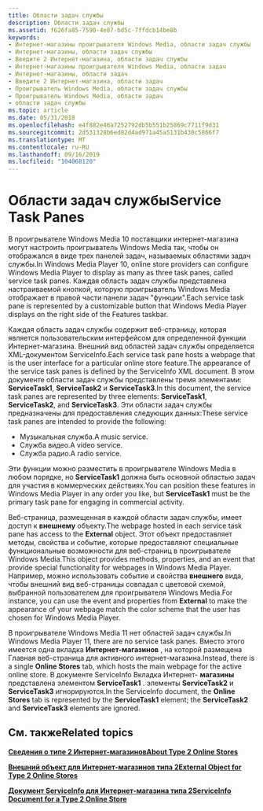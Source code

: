 ```yaml
---
title: Области задач службы
description: Области задач службы
ms.assetid: f626fa85-7590-4e87-bd5c-7ffdcb14be8b
keywords:
- Интернет-магазины проигрывателя Windows Media, области задач службы
- Интернет-магазины, области задач службы
- Введите 2 Интернет-магазина, области задач службы
- Интернет-магазины проигрывателя Windows Media, области задач
- Интернет-магазины, области задач
- Введите 2 Интернет-магазина, области задач
- Проигрыватель Windows Media, области задач службы
- Проигрыватель Windows Media, области задач
- области задач службы
ms.topic: article
ms.date: 05/31/2018
ms.openlocfilehash: e4f882e46a7252792db5b551b25869c7711f9d31
ms.sourcegitcommit: 2d531328b6ed82d4ad971a45a5131b430c5866f7
ms.translationtype: MT
ms.contentlocale: ru-RU
ms.lasthandoff: 09/16/2019
ms.locfileid: "104068120"
---
```

# <a name="service-task-panes"></a><span data-ttu-id="ff800-112">Области задач службы</span><span class="sxs-lookup"><span data-stu-id="ff800-112">Service Task Panes</span></span>

<span data-ttu-id="ff800-113">В проигрывателе Windows Media 10 поставщики интернет-магазина могут настроить проигрыватель Windows Media так, чтобы он отображался в виде трех панелей задач, называемых областями задач службы.</span><span class="sxs-lookup"><span data-stu-id="ff800-113">In Windows Media Player 10, online store providers can configure Windows Media Player to display as many as three task panes, called service task panes.</span></span> <span data-ttu-id="ff800-114">Каждая область задач службы представлена настраиваемой кнопкой, которую проигрыватель Windows Media отображает в правой части панели задач "функции".</span><span class="sxs-lookup"><span data-stu-id="ff800-114">Each service task pane is represented by a customizable button that Windows Media Player displays on the right side of the Features taskbar.</span></span>

<span data-ttu-id="ff800-115">Каждая область задач службы содержит веб-страницу, которая является пользовательским интерфейсом для определенной функции Интернет-магазина. Внешний вид областей задач службы определяется XML-документом ServiceInfo.</span><span class="sxs-lookup"><span data-stu-id="ff800-115">Each service task pane hosts a webpage that is the user interface for a particular online store feature.The appearance of the service task panes is defined by the ServiceInfo XML document.</span></span> <span data-ttu-id="ff800-116">В этом документе области задач службы представлены тремя элементами: **ServiceTask1**, **ServiceTask2** и **ServiceTask3**.</span><span class="sxs-lookup"><span data-stu-id="ff800-116">In this document, the service task panes are represented by three elements: **ServiceTask1**, **ServiceTask2**, and **ServiceTask3**.</span></span> <span data-ttu-id="ff800-117">Эти области задач службы предназначены для предоставления следующих данных:</span><span class="sxs-lookup"><span data-stu-id="ff800-117">These service task panes are intended to provide the following:</span></span>

-   <span data-ttu-id="ff800-118">Музыкальная служба.</span><span class="sxs-lookup"><span data-stu-id="ff800-118">A music service.</span></span>
-   <span data-ttu-id="ff800-119">Служба видео.</span><span class="sxs-lookup"><span data-stu-id="ff800-119">A video service.</span></span>
-   <span data-ttu-id="ff800-120">Служба радио.</span><span class="sxs-lookup"><span data-stu-id="ff800-120">A radio service.</span></span>

<span data-ttu-id="ff800-121">Эти функции можно разместить в проигрывателе Windows Media в любом порядке, но **ServiceTask1** должна быть основной областью задач для участия в коммерческих действиях.</span><span class="sxs-lookup"><span data-stu-id="ff800-121">You can position these features in Windows Media Player in any order you like, but **ServiceTask1** must be the primary task pane for engaging in commercial activity.</span></span>

<span data-ttu-id="ff800-122">Веб-страница, размещенная в каждой области задач службы, имеет доступ к **внешнему** объекту.</span><span class="sxs-lookup"><span data-stu-id="ff800-122">The webpage hosted in each service task pane has access to the **External** object.</span></span> <span data-ttu-id="ff800-123">Этот объект предоставляет методы, свойства и событие, которые предоставляют специальные функциональные возможности для веб-страниц в проигрывателе Windows Media.</span><span class="sxs-lookup"><span data-stu-id="ff800-123">This object provides methods, properties, and an event that provide special functionality for webpages in Windows Media Player.</span></span> <span data-ttu-id="ff800-124">Например, можно использовать событие и свойства **внешнего** вида, чтобы внешний вид веб-страницы совпадал с цветовой схемой, выбранной пользователем для проигрывателя Windows Media.</span><span class="sxs-lookup"><span data-stu-id="ff800-124">For instance, you can use the event and properties from **External** to make the appearance of your webpage match the color scheme that the user has chosen for Windows Media Player.</span></span>

<span data-ttu-id="ff800-125">В проигрывателе Windows Media 11 нет областей задач службы.</span><span class="sxs-lookup"><span data-stu-id="ff800-125">In Windows Media Player 11, there are no service task panes.</span></span> <span data-ttu-id="ff800-126">Вместо этого имеется одна вкладка **Интернет-магазинов** , на которой размещена Главная веб-страница для активного интернет-магазина.</span><span class="sxs-lookup"><span data-stu-id="ff800-126">Instead, there is a single **Online Stores** tab, which hosts the main webpage for the active online store.</span></span> <span data-ttu-id="ff800-127">В документе ServiceInfo Вкладка Интернет- **магазины** представлена элементом **ServiceTask1** . элементы **ServiceTask2** и **ServiceTask3** игнорируются.</span><span class="sxs-lookup"><span data-stu-id="ff800-127">In the ServiceInfo document, the **Online Stores** tab is represented by the **ServiceTask1** element; the **ServiceTask2** and **ServiceTask3** elements are ignored.</span></span>

## <a name="related-topics"></a><span data-ttu-id="ff800-128">См. также</span><span class="sxs-lookup"><span data-stu-id="ff800-128">Related topics</span></span>

<dl> <dt>

[<span data-ttu-id="ff800-129">**Сведения о типе 2 Интернет-магазинов**</span><span class="sxs-lookup"><span data-stu-id="ff800-129">**About Type 2 Online Stores**</span></span>](about-type-2-online-stores.md)
</dt> <dt>

[<span data-ttu-id="ff800-130">**Внешний объект для Интернет-магазинов типа 2**</span><span class="sxs-lookup"><span data-stu-id="ff800-130">**External Object for Type 2 Online Stores**</span></span>](external-object-for-type-2-online-stores.md)
</dt> <dt>

[<span data-ttu-id="ff800-131">**Документ ServiceInfo для Интернет-магазина типа 2**</span><span class="sxs-lookup"><span data-stu-id="ff800-131">**ServiceInfo Document for a Type 2 Online Store**</span></span>](serviceinfo-document-for-a-type-2-online-store.md)
</dt> </dl>

 

 




